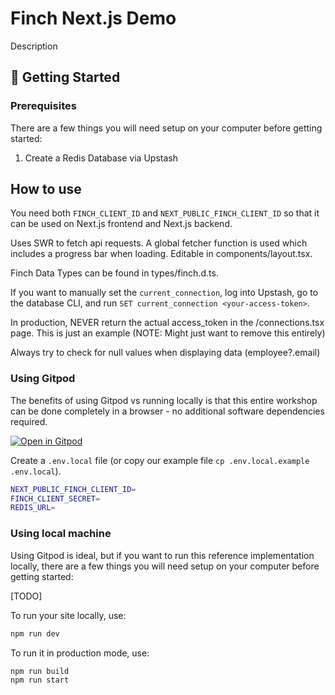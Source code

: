 # Finch Next.js Demo

Description

## 🚀 Getting Started

### Prerequisites

There are a few things you will need setup on your computer before getting started:

1. Create a Redis Database via Upstash

## How to use

You need both `FINCH_CLIENT_ID` and `NEXT_PUBLIC_FINCH_CLIENT_ID` so that it can be used on Next.js frontend and Next.js backend.

Uses SWR to fetch api requests. A global fetcher function is used which includes a progress bar when loading. Editable in components/layout.tsx.

Finch Data Types can be found in types/finch.d.ts.

If you want to manually set the `current_connection`, log into Upstash, go to the database CLI, and run `SET current_connection <your-access-token>`.

In production, NEVER return the actual access_token in the /connections.tsx page. This is just an example (NOTE: Might just want to remove this entirely)

Always try to check for null values when displaying data (employee?.email)

### Using Gitpod

The benefits of using Gitpod vs running locally is that this entire workshop can be done completely in a browser - no additional software dependencies required.

[![Open in Gitpod](https://gitpod.io/button/open-in-gitpod.svg)](https://gitpod.io/#/https://github.com/Finch-API/finch-nextjs-demo)

Create a `.env.local` file (or copy our example file `cp .env.local.example .env.local`).

```bash
NEXT_PUBLIC_FINCH_CLIENT_ID=
FINCH_CLIENT_SECRET=
REDIS_URL=
```

### Using local machine

Using Gitpod is ideal, but if you want to run this reference implementation locally, there are a few things you will need setup on your computer before getting started:

[TODO]

To run your site locally, use:

```bash
npm run dev
```

To run it in production mode, use:

```bash
npm run build
npm run start
```
